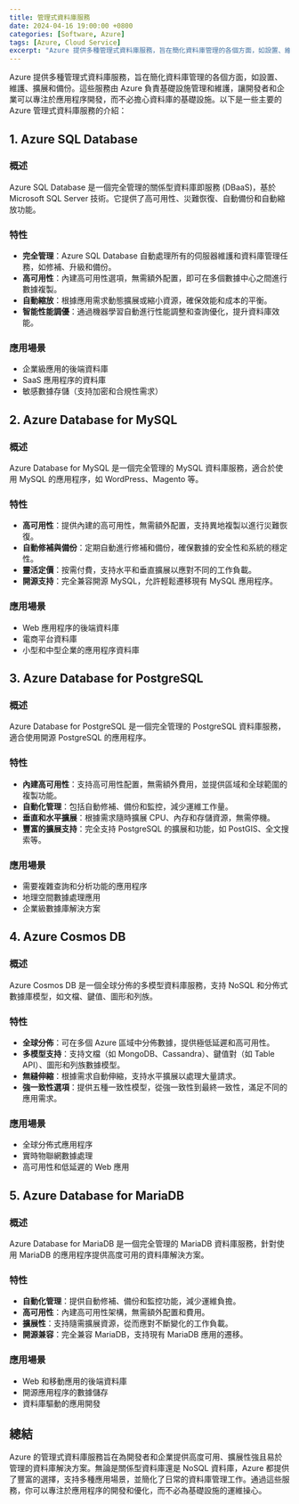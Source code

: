 ```yaml
---
title: 管理式資料庫服務
date: 2024-04-16 19:00:00 +0800
categories: [Software, Azure]
tags: [Azure, Cloud Service] 
excerpt: "Azure 提供多種管理式資料庫服務，旨在簡化資料庫管理的各個方面，如設置、維護、擴展和備份。"
---
```


Azure 提供多種管理式資料庫服務，旨在簡化資料庫管理的各個方面，如設置、維護、擴展和備份。這些服務由 Azure 負責基礎設施管理和維護，讓開發者和企業可以專注於應用程序開發，而不必擔心資料庫的基礎設施。以下是一些主要的 Azure 管理式資料庫服務的介紹：

## **1. Azure SQL Database**

### **概述**
Azure SQL Database 是一個完全管理的關係型資料庫即服務 (DBaaS)，基於 Microsoft SQL Server 技術。它提供了高可用性、災難恢復、自動備份和自動縮放功能。

### **特性**
- **完全管理**：Azure SQL Database 自動處理所有的伺服器維護和資料庫管理任務，如修補、升級和備份。
- **高可用性**：內建高可用性選項，無需額外配置，即可在多個數據中心之間進行數據複製。
- **自動縮放**：根據應用需求動態擴展或縮小資源，確保效能和成本的平衡。
- **智能性能調優**：通過機器學習自動進行性能調整和查詢優化，提升資料庫效能。

### **應用場景**
- 企業級應用的後端資料庫
- SaaS 應用程序的資料庫
- 敏感數據存儲（支持加密和合規性需求）

## **2. Azure Database for MySQL**

### **概述**
Azure Database for MySQL 是一個完全管理的 MySQL 資料庫服務，適合於使用 MySQL 的應用程序，如 WordPress、Magento 等。

### **特性**
- **高可用性**：提供內建的高可用性，無需額外配置，支持異地複製以進行災難恢復。
- **自動修補與備份**：定期自動進行修補和備份，確保數據的安全性和系統的穩定性。
- **靈活定價**：按需付費，支持水平和垂直擴展以應對不同的工作負載。
- **開源支持**：完全兼容開源 MySQL，允許輕鬆遷移現有 MySQL 應用程序。

### **應用場景**
- Web 應用程序的後端資料庫
- 電商平台資料庫
- 小型和中型企業的應用程序資料庫

## **3. Azure Database for PostgreSQL**

### **概述**
Azure Database for PostgreSQL 是一個完全管理的 PostgreSQL 資料庫服務，適合使用開源 PostgreSQL 的應用程序。

### **特性**
- **內建高可用性**：支持高可用性配置，無需額外費用，並提供區域和全球範圍的複製功能。
- **自動化管理**：包括自動修補、備份和監控，減少運維工作量。
- **垂直和水平擴展**：根據需求隨時擴展 CPU、內存和存儲資源，無需停機。
- **豐富的擴展支持**：完全支持 PostgreSQL 的擴展和功能，如 PostGIS、全文搜索等。

### **應用場景**
- 需要複雜查詢和分析功能的應用程序
- 地理空間數據處理應用
- 企業級數據庫解決方案

## **4. Azure Cosmos DB**

### **概述**
Azure Cosmos DB 是一個全球分佈的多模型資料庫服務，支持 NoSQL 和分佈式數據庫模型，如文檔、鍵值、圖形和列族。

### **特性**
- **全球分佈**：可在多個 Azure 區域中分佈數據，提供極低延遲和高可用性。
- **多模型支持**：支持文檔（如 MongoDB、Cassandra）、鍵值對（如 Table API）、圖形和列族數據模型。
- **無縫伸縮**：根據需求自動伸縮，支持水平擴展以處理大量請求。
- **強一致性選項**：提供五種一致性模型，從強一致性到最終一致性，滿足不同的應用需求。

### **應用場景**
- 全球分佈式應用程序
- 實時物聯網數據處理
- 高可用性和低延遲的 Web 應用

## **5. Azure Database for MariaDB**

### **概述**
Azure Database for MariaDB 是一個完全管理的 MariaDB 資料庫服務，針對使用 MariaDB 的應用程序提供高度可用的資料庫解決方案。

### **特性**
- **自動化管理**：提供自動修補、備份和監控功能，減少運維負擔。
- **高可用性**：內建高可用性架構，無需額外配置和費用。
- **擴展性**：支持隨需擴展資源，從而應對不斷變化的工作負載。
- **開源兼容**：完全兼容 MariaDB，支持現有 MariaDB 應用的遷移。

### **應用場景**
- Web 和移動應用的後端資料庫
- 開源應用程序的數據儲存
- 資料庫驅動的應用開發

## **總結**

Azure 的管理式資料庫服務旨在為開發者和企業提供高度可用、擴展性強且易於管理的資料庫解決方案。無論是關係型資料庫還是 NoSQL 資料庫，Azure 都提供了豐富的選擇，支持多種應用場景，並簡化了日常的資料庫管理工作。通過這些服務，你可以專注於應用程序的開發和優化，而不必為基礎設施的運維操心。
